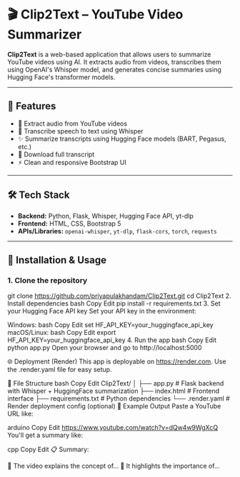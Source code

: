# 🎬 Clip2Text – YouTube Video Summarizer

**Clip2Text** is a web-based application that allows users to summarize YouTube videos using AI. It extracts audio from videos, transcribes them using OpenAI's Whisper model, and generates concise summaries using Hugging Face's transformer models.

---

## 🚀 Features

- 🎥 Extract audio from YouTube videos
- 🧠 Transcribe speech to text using Whisper
- ✨ Summarize transcripts using Hugging Face models (BART, Pegasus, etc.)
- 📜 Download full transcript
- ⚡ Clean and responsive Bootstrap UI

---

## 🛠 Tech Stack

- **Backend:** Python, Flask, Whisper, Hugging Face API, yt-dlp
- **Frontend:** HTML, CSS, Bootstrap 5
- **APIs/Libraries:** `openai-whisper`, `yt-dlp`, `flask-cors`, `torch`, `requests`

---

## 🔧 Installation & Usage

### 1. Clone the repository

git clone https://github.com/priyapulakhandam/Clip2Text.git
cd Clip2Text
2. Install dependencies
bash
Copy
Edit
pip install -r requirements.txt
3. Set your Hugging Face API key
Set your API key in the environment:

Windows:
bash
Copy
Edit
set HF_API_KEY=your_huggingface_api_key
macOS/Linux:
bash
Copy
Edit
export HF_API_KEY=your_huggingface_api_key
4. Run the app
bash
Copy
Edit
python app.py
Open your browser and go to http://localhost:5000

🌐 Deployment (Render)
This app is deployable on https://render.com. Use the .render.yaml file for easy setup.

📂 File Structure
bash
Copy
Edit
Clip2Text/
│
├── app.py              # Flask backend with Whisper + HuggingFace summarization
├── index.html          # Frontend interface
├── requirements.txt    # Python dependencies
└── .render.yaml        # Render deployment config (optional)
📜 Example Output
Paste a YouTube URL like:

arduino
Copy
Edit
https://www.youtube.com/watch?v=dQw4w9WgXcQ
You'll get a summary like:

cpp
Copy
Edit
📋 Summary:

🔹 The video explains the concept of...
🔹 It highlights the importance of...
